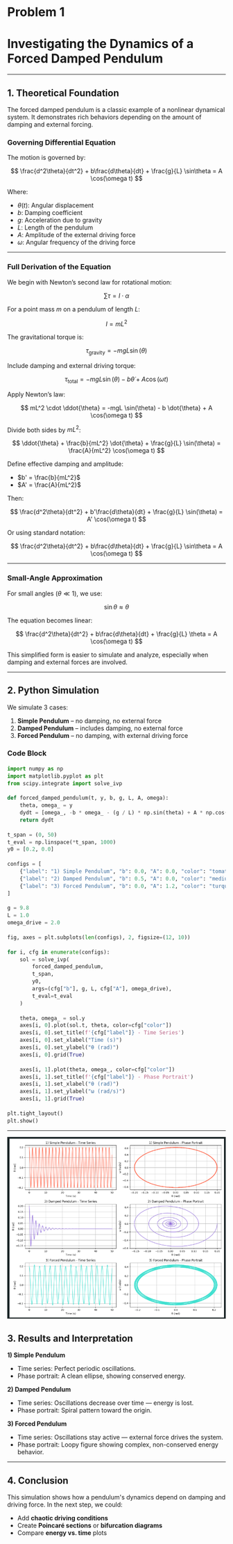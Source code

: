 
# Problem 1

# Investigating the Dynamics of a Forced Damped Pendulum

---

## 1. Theoretical Foundation

The forced damped pendulum is a classic example of a nonlinear dynamical system. It demonstrates rich behaviors depending on the amount of damping and external forcing.

### Governing Differential Equation

The motion is governed by:

$$
\frac{d^2\theta}{dt^2} + b\frac{d\theta}{dt} + \frac{g}{L} \sin\theta = A \cos(\omega t)
$$


Where:
- $\theta(t)$: Angular displacement  
- $b$: Damping coefficient  
- $g$: Acceleration due to gravity  
- $L$: Length of the pendulum  
- $A$: Amplitude of the external driving force  
- $\omega$: Angular frequency of the driving force  

---

### Full Derivation of the Equation

We begin with Newton’s second law for rotational motion:

$$
\sum \tau = I \cdot \alpha
$$

For a point mass $m$ on a pendulum of length $L$:

$$
I = mL^2
$$

The gravitational torque is:

$$
\tau_{\text{gravity}} = -mgL \sin(\theta)
$$

Include damping and external driving torque:

$$
\tau_{\text{total}} = -mgL \sin(\theta) - b \dot{\theta} + A \cos(\omega t)
$$

Apply Newton’s law:

$$
mL^2 \cdot \ddot{\theta} = -mgL \sin(\theta) - b \dot{\theta} + A \cos(\omega t)
$$

Divide both sides by $mL^2$:

$$
\ddot{\theta} + \frac{b}{mL^2} \dot{\theta} + \frac{g}{L} \sin(\theta) = \frac{A}{mL^2} \cos(\omega t)
$$

Define effective damping and amplitude:

- $b' = \frac{b}{mL^2}$  
- $A' = \frac{A}{mL^2}$

Then:

$$
\frac{d^2\theta}{dt^2} + b'\frac{d\theta}{dt} + \frac{g}{L} \sin(\theta) = A' \cos(\omega t)
$$

Or using standard notation:

$$
\frac{d^2\theta}{dt^2} + b\frac{d\theta}{dt} + \frac{g}{L} \sin\theta = A \cos(\omega t)
$$

---

### Small-Angle Approximation

For small angles ($\theta \ll 1$), we use:

$$
\sin \theta \approx \theta
$$

The equation becomes linear:

$$
\frac{d^2\theta}{dt^2} + b\frac{d\theta}{dt} + \frac{g}{L} \theta = A \cos(\omega t)
$$

This simplified form is easier to simulate and analyze, especially when damping and external forces are involved.

---

## 2. Python Simulation

We simulate 3 cases:

1. **Simple Pendulum** – no damping, no external force  
2. **Damped Pendulum** – includes damping, no external force  
3. **Forced Pendulum** – no damping, with external driving force  

### Code Block

```python
import numpy as np
import matplotlib.pyplot as plt
from scipy.integrate import solve_ivp

def forced_damped_pendulum(t, y, b, g, L, A, omega):
    theta, omega_ = y
    dydt = [omega_, -b * omega_ - (g / L) * np.sin(theta) + A * np.cos(omega * t)]
    return dydt

t_span = (0, 50)
t_eval = np.linspace(*t_span, 1000)
y0 = [0.2, 0.0]

configs = [
    {"label": "1) Simple Pendulum", "b": 0.0, "A": 0.0, "color": "tomato"},
    {"label": "2) Damped Pendulum", "b": 0.5, "A": 0.0, "color": "mediumpurple"},
    {"label": "3) Forced Pendulum", "b": 0.0, "A": 1.2, "color": "turquoise"},
]

g = 9.8
L = 1.0
omega_drive = 2.0

fig, axes = plt.subplots(len(configs), 2, figsize=(12, 10))

for i, cfg in enumerate(configs):
    sol = solve_ivp(
        forced_damped_pendulum,
        t_span,
        y0,
        args=(cfg["b"], g, L, cfg["A"], omega_drive),
        t_eval=t_eval
    )
    
    theta, omega_ = sol.y
    axes[i, 0].plot(sol.t, theta, color=cfg["color"])
    axes[i, 0].set_title(f'{cfg["label"]} - Time Series')
    axes[i, 0].set_xlabel("Time (s)")
    axes[i, 0].set_ylabel("θ (rad)")
    axes[i, 0].grid(True)
    
    axes[i, 1].plot(theta, omega_, color=cfg["color"])
    axes[i, 1].set_title(f'{cfg["label"]} - Phase Portrait')
    axes[i, 1].set_xlabel("θ (rad)")
    axes[i, 1].set_ylabel("ω (rad/s)")
    axes[i, 1].grid(True)

plt.tight_layout()
plt.show()
```

---
![alt text](image-2.png)

## 3. Results and Interpretation

**1) Simple Pendulum**  
- Time series: Perfect periodic oscillations.  
- Phase portrait: A clean ellipse, showing conserved energy.

**2) Damped Pendulum**  
- Time series: Oscillations decrease over time — energy is lost.  
- Phase portrait: Spiral pattern toward the origin.

**3) Forced Pendulum**  
- Time series: Oscillations stay active — external force drives the system.  
- Phase portrait: Loopy figure showing complex, non-conserved energy behavior.

---

## 4. Conclusion

This simulation shows how a pendulum's dynamics depend on damping and driving force. In the next step, we could:

- Add **chaotic driving conditions**  
- Create **Poincaré sections** or **bifurcation diagrams**  
- Compare **energy vs. time** plots

